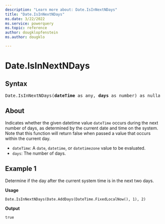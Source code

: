 ```yaml
---
description: "Learn more about: Date.IsInNextNDays"
title: "Date.IsInNextNDays"
ms.date: 3/22/2022
ms.service: powerquery
ms.topic: reference
author: dougklopfenstein
ms.author: dougklo

---
```

# Date.IsInNextNDays

## Syntax

<pre>
Date.IsInNextNDays(<b>dateTime</b> as any, <b>days</b> as number) as nullable logical
</pre>

## About

Indicates whether the given datetime value `dateTime` occurs during the next number of days, as determined by the current date and time on the system. Note that this function will return false when passed a value that occurs within the current day.

* `dateTime`: A `date`, `datetime`, or `datetimezone` value to be evaluated.
* `days`: The number of days.

## Example 1

Determine if the day after the current system time is in the next two days.

**Usage**

```powerquery-m
Date.IsInNextNDays(Date.AddDays(DateTime.FixedLocalNow(), 1), 2)
```

**Output**

`true`

